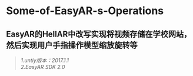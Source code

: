 # Some-of-EasyAR-s-Operations
## EasyAR的HellAR中改写实现将视频存储在学校网站，然后实现用户手指操作模型缩放旋转等  
>*1.untiy版本：2017.1.1*  
>*2.EasyAR SDK 2.0*  



